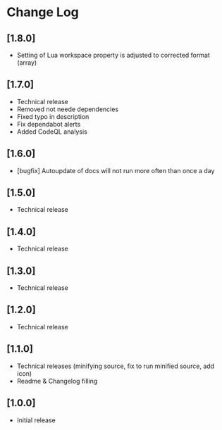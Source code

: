 # Change Log

## [1.8.0]

- Setting of Lua workspace property is adjusted to corrected format (array)

## [1.7.0]

- Technical release
- Removed not neede dependencies
- Fixed typo in description
- Fix dependabot alerts
- Added CodeQL analysis

## [1.6.0]

- [bugfix] Autoupdate of docs will not run more often than once a day

## [1.5.0]

- Technical release

## [1.4.0]

- Technical release

## [1.3.0]

- Technical release

## [1.2.0]

- Technical release

## [1.1.0]

- Technical releases (minifying source, fix to run minified source, add icon)
- Readme & Changelog filling

## [1.0.0]

- Initial release